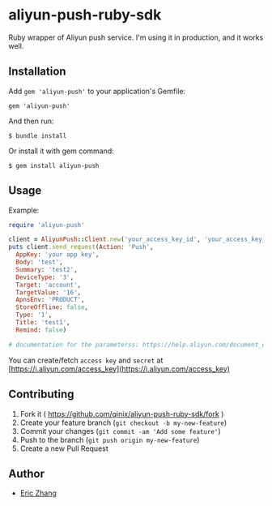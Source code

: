 # aliyun-push-ruby-sdk

Ruby wrapper of Aliyun push service.
I'm using it in production, and it works well.

## Installation

Add `gem 'aliyun-push'` to your application's Gemfile:

    gem 'aliyun-push'
    
And then run:

    $ bundle install
    
Or install it with gem command:

    $ gem install aliyun-push
    
## Usage

Example:

```ruby
require 'aliyun-push'

client = AliyunPush::Client.new('your_access_key_id', 'your_access_key_secret')
puts client.send_request(Action: 'Push',
  AppKey: 'your app key',
  Body: 'test',
  Summary: 'test2',
  DeviceType: '3',
  Target: 'account',
  TargetValue: '16',
  ApnsEnv: 'PRODUCT',
  StoreOffline: false,
  Type: '1',
  Title: 'test1',
  Remind: false)

# documentation for the parameterss: https://help.aliyun.com/document_detail/30074.html
```

You can create/fetch `access key` and `secret` at [https://i.aliyun.com/access_key](https://i.aliyun.com/access_key)

## Contributing

1. Fork it ( https://github.com/qinix/aliyun-push-ruby-sdk/fork )
2. Create your feature branch (`git checkout -b my-new-feature`)
3. Commit your changes (`git commit -am 'Add some feature'`)
4. Push to the branch (`git push origin my-new-feature`)
5. Create a new Pull Request

## Author

* [Eric Zhang](https://github.com/qinix)

